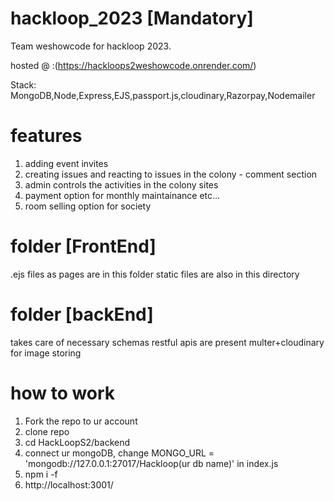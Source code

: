 # hackloop_2023 [Mandatory]
Team weshowcode for hackloop 2023. 

hosted @ :(https://hackloops2weshowcode.onrender.com/)

Stack: MongoDB,Node,Express,EJS,passport.js,cloudinary,Razorpay,Nodemailer

# features
1. adding event invites
2. creating issues and reacting to issues in the colony - comment section
3. admin controls the activities in the colony sites
4. payment option for monthly maintainance etc...
5. room selling option for society


# folder [FrontEnd]
  .ejs files as pages are in this folder
  static files are also in this directory

# folder [backEnd]
   takes care of necessary schemas
   restful apis are present
   multer+cloudinary for image storing
   



# how to work
  1. Fork the repo to ur account
  2. clone repo
  3. cd HackLoopS2/backend
  4. connect ur mongoDB, change MONGO_URL = 'mongodb://127.0.0.1:27017/Hackloop(ur db name)' in index.js
  5. npm i -f
  6. http://localhost:3001/



